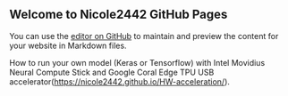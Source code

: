 ## Welcome to Nicole2442 GitHub Pages

You can use the [editor on GitHub](https://github.com/Nicole2442/Nicole2442.github.io/edit/master/index.md) to maintain and preview the content for your website in Markdown files.

How to run your own model (Keras or Tensorflow) with Intel Movidius Neural Compute Stick and Google Coral Edge TPU USB accelerator(https://nicole2442.github.io/HW-acceleration/).


